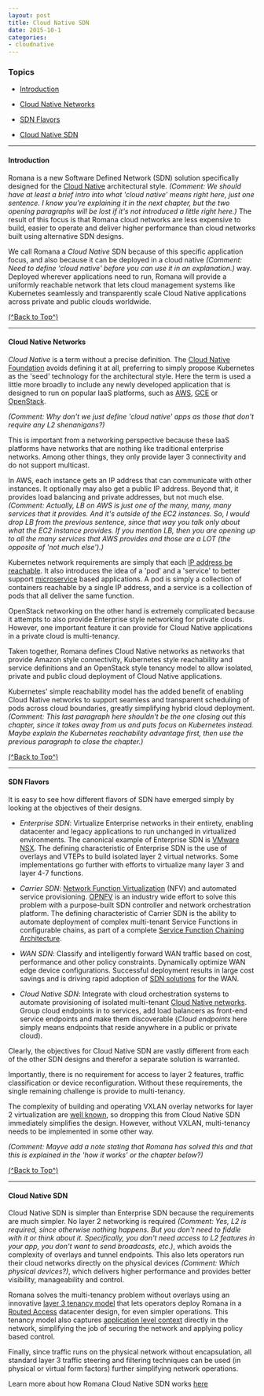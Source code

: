 ```yaml
---
layout: post
title: Cloud Native SDN
date: 2015-10-1
categories: 
- cloudnative
---
```

### Topics

- [Introduction](/cloudnative/cloudnative/#introduction)

- [Cloud Native Networks](/cloudnative/cloudnative/#cloud-native-networks)   

- [SDN Flavors](/cloudnative/cloudnative/#sdn-flavors)   

- [Cloud Native SDN](/cloudnative/cloudnative/#cloud-native-sdn)   

---

#### Introduction

Romana is a new Software Defined Network (SDN) solution specifically designed for the [Cloud Native](https://cncf.io/) architectural style. *(Comment: We should have at least a brief intro into what 'cloud native' means right here, just one sentence. I know you're explaining it in the next chapter, but the two opening paragraphs will be lost if it's not introduced a little right here.)* The result of this focus is that Romana cloud networks are less expensive to build, easier to operate and deliver higher performance than cloud networks built using alternative SDN designs. 

We call Romana a *Cloud Native* SDN because of this specific application focus, and also because it can be deployed in a cloud native *(Comment: Need to define 'cloud native' before you can use it in an explanation.)* way. Deployed wherever applications need to run, Romana will provide a uniformly reachable network that lets cloud management systems like Kubernetes seamlessly and transparently scale Cloud Native applications across private and public clouds worldwide.

[(^Back to Top^)](#topics)

---

#### Cloud Native Networks

*Cloud Native* is a term without a precise definition. The [Cloud Native Foundation](https://cncf.io/) avoids defining it at all, preferring to simply propose Kubernetes as the 'seed' technology for the architectural style. Here the term is used a little more broadly to include any newly developed application that is designed to run on popular IaaS platforms, such as [AWS]( http://aws.amazon.com/), [GCE]( https://cloud.google.com/compute/) or [OpenStack](http://www.openstack.org).

*(Comment: Why don't we just define 'cloud native' apps as those that don't require any L2 shenanigans?)*

This is important from a networking perspective because these IaaS platforms have networks that are nothing like traditional enterprise networks. Among other things, they only provide layer 3 connectivity and do not support multicast. 

In AWS, each instance gets an IP address that can communicate with other instances. It optionally may also get a public IP address.  Beyond that, it provides load balancing and private addresses, but not much else. *(Comment: Actually, LB on AWS is just one of the many, many, many services that it provides. And it's outside of the EC2 instances. So, I would drop LB from the previous sentence, since that way you talk only about what the EC2 instance provides. If you mention LB, then you are opening up to all the many services that AWS provides and those are a LOT (the opposite of 'not much else').)*

Kubernetes network requirements are simply that each [IP address be reachable](http://kubernetes.io/v1.0/docs/admin/networking.html#kubernetes-model). It also introduces the idea of a 'pod' and a 'service' to better support [microservice](http://martinfowler.com/articles/microservices.html) based applications. A pod is simply a collection of containers reachable by a single IP address, and a service is a collection of pods that all deliver the same function.

OpenStack networking on the other hand is extremely complicated because it attempts to also provide Enterprise style networking for private clouds. However, one important feature it can provide for Cloud Native applications in a private cloud is multi-tenancy.

Taken together, Romana defines Cloud Native networks as networks that provide Amazon style connectivity, Kubernetes style reachability and service definitions and an OpenStack style tenancy model to allow isolated, private and public cloud deployment of Cloud Native applications.

Kubernetes' simple reachability model has the added benefit of enabling Cloud Native networks to support seamless and transparent scheduling of pods across cloud boundaries, greatly simplifying hybrid cloud deployment. *(Comment: This last paragraph here shouldn't be the one closing out this chapter, since it takes away from us and puts focus on Kubernetes instead. Maybe explain the Kubernetes reachability advantage first, then use the previous paragraph to close the chapter.)*

[(^Back to Top^)](#topics)

---

#### SDN Flavors

It is easy to see how different flavors of SDN have emerged simply by looking at the objectives of their designs.

* *Enterprise SDN*: Virtualize Enterprise networks in their entirety, enabling datacenter and legacy applications to run unchanged in virtualized environments. The canonical example of Enterprise SDN is [VMware NSX](https://www.vmware.com/products/nsx). The defining characteristic of Enterprise SDN is the use of overlays and VTEPs to build isolated layer 2 virtual networks. Some implementations go further with efforts to virtualize many layer 3 and layer 4-7 functions.

* *Carrier SDN*: [Network Function Virtualization](http://searchsdn.techtarget.com/definition/network-functions-virtualization-NFV) (NFV) and automated service provisioning. [OPNFV]( https://www.opnfv.org/) is an industry wide effort to solve this problem with a purpose-built SDN controller and network orchestration platform. The defining characteristic of Carrier SDN is the ability to automate deployment of complex multi-tenant Service Functions in configurable chains, as part of a complete [Service Function Chaining Architecture](https://datatracker.ietf.org/doc/rfc7665/).

* *WAN SDN*: Classify and intelligently forward WAN traffic based on cost, performance and other policy constraints. Dynamically optimize WAN edge device configurations. Successful deployment results in large cost savings and is driving rapid adoption of [SDN solutions](http://www.networkcomputing.com/networking/software-defined-wan-a-primer/a/d-id/1307047) for the WAN.

* *Cloud Native SDN*: Integrate with cloud orchestration systems to automate provisioning of isolated multi-tenant [Cloud Native networks](#cloud-native-networks). Group cloud endpoints in to services, add load balancers as front-end service endpoints and make them discoverable (*Cloud endpoints* here simply means endpoints that reside anywhere in a public or private cloud).

Clearly, the objectives for Cloud Native SDN are vastly different from each of the other SDN designs and therefor a separate solution is warranted. 

Importantly, there is no requirement for access to layer 2 features, traffic classification or device reconfiguration. Without these requirements, the single remaining challenge is provide to multi-tenancy. 

The complexity of building and operating VXLAN overlay networks for layer 2 virtualization are [well known](/how/#vxlan-isolation/), so dropping this from Cloud Native SDN immediately simplifies the design. However, without VXLAN, multi-tenancy needs to be implemented in some other way. 

*(Comment: Mayve add a note stating that Romana has solved this and that this is explained in the 'how it works' or the chapter below?)*

[(^Back to Top^)](#topics)

---

#### Cloud Native SDN

Cloud Native SDN is simpler than Enterprise SDN because the requirements are much simpler. No layer 2 networking is required *(Comment: Yes, L2 is required, since otherwise nothing happens. But you don't need to fiddle with it or think about it. Specifically, you don't need access to L2 features in your app, you don't want to send broadcasts, etc.)*, which avoids the complexity of overlays and tunnel endpoints. This also lets operators run their cloud networks directly on the physical devices *(Comment: Which physical devices?)*, which delivers higher performance and provides better visibility, manageability and control.

Romana solves the multi-tenancy problem without overlays using an innovative [layer 3 tenancy model](/how/how/#romana-tenant-isolation) that lets operators deploy Romana in a [Routed Access](#/how/how/routed-access-datacenter) datacenter design, for even simpler operations. This tenancy model also captures [application level context](/how/how/#romana-tenant-isolation) directly in the network, simplifying the job of securing the network and applying policy based control.

Finally, since traffic runs on the physical network without encapsulation, all standard layer 3 traffic steering and filtering techniques can be used (in physical or virtual form factors) further simplifying network operations.

Learn more about how Romana Cloud Native SDN works [here](/how/how/)


